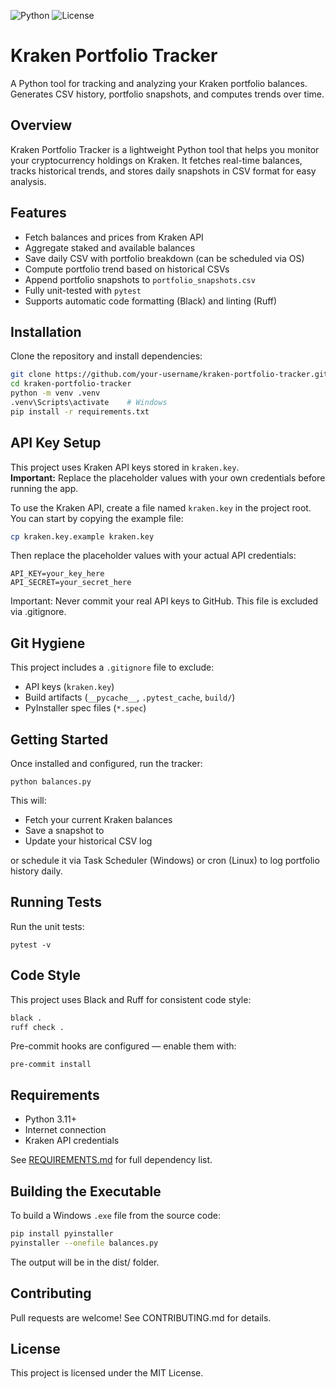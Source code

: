 ![Python](https://img.shields.io/badge/python-3.11+-blue)
![License](https://img.shields.io/badge/license-MIT-green)

# Kraken Portfolio Tracker

A Python tool for tracking and analyzing your Kraken portfolio balances.  
Generates CSV history, portfolio snapshots, and computes trends over time.

## Overview

Kraken Portfolio Tracker is a lightweight Python tool that helps you monitor your cryptocurrency holdings on Kraken. It fetches real-time balances, tracks historical trends, and stores daily snapshots in CSV format for easy analysis.

## Features
- Fetch balances and prices from Kraken API
- Aggregate staked and available balances
- Save daily CSV with portfolio breakdown (can be scheduled via OS)
- Compute portfolio trend based on historical CSVs
- Append portfolio snapshots to `portfolio_snapshots.csv`
- Fully unit-tested with `pytest`
- Supports automatic code formatting (Black) and linting (Ruff)

## Installation

Clone the repository and install dependencies:

```bash
git clone https://github.com/your-username/kraken-portfolio-tracker.git
cd kraken-portfolio-tracker
python -m venv .venv
.venv\Scripts\activate    # Windows
pip install -r requirements.txt
```

## API Key Setup

This project uses Kraken API keys stored in `kraken.key`.  
**Important:** Replace the placeholder values with your own credentials before running the app.

To use the Kraken API, create a file named `kraken.key` in the project root.  
You can start by copying the example file:

```bash
cp kraken.key.example kraken.key 
```

Then replace the placeholder values with your actual API credentials:
```
API_KEY=your_key_here
API_SECRET=your_secret_here
```
Important: Never commit your real API keys to GitHub. This file is excluded via .gitignore.

## Git Hygiene

This project includes a `.gitignore` file to exclude:
- API keys (`kraken.key`)
- Build artifacts (`__pycache__`, `.pytest_cache`, `build/`)
- PyInstaller spec files (`*.spec`)

## Getting Started

Once installed and configured, run the tracker:

```
python balances.py
```
This will:
- Fetch your current Kraken balances
- Save a snapshot to 
- Update your historical CSV log

or schedule it via Task Scheduler (Windows) or cron (Linux) to log portfolio history daily.

## Running Tests

Run the unit tests:
```
pytest -v
```

## Code Style

This project uses Black and Ruff for consistent code style:
```bash
black .
ruff check .
```

Pre-commit hooks are configured — enable them with:
```
pre-commit install
```

## Requirements

- Python 3.11+
- Internet connection
- Kraken API credentials

See [REQUIREMENTS.md](REQUIREMENTS.md) for full dependency list.

## Building the Executable

To build a Windows `.exe` file from the source code:

```bash
pip install pyinstaller
pyinstaller --onefile balances.py
```
The output will be in the dist/ folder.

## Contributing

Pull requests are welcome! See CONTRIBUTING.md for details.

## License

This project is licensed under the MIT License.
